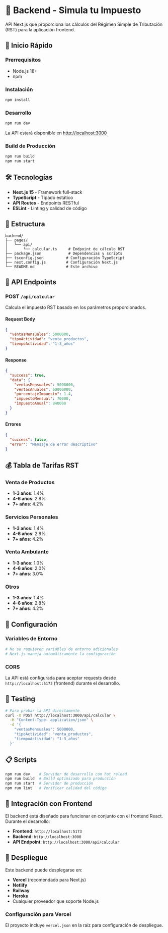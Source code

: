 # 🔧 Backend - Simula tu Impuesto

API Next.js que proporciona los cálculos del Régimen Simple de Tributación (RST) para la aplicación frontend.

## 🚀 Inicio Rápido

### Prerrequisitos
- Node.js 18+
- npm

### Instalación
```bash
npm install
```

### Desarrollo
```bash
npm run dev
```
La API estará disponible en [http://localhost:3000](http://localhost:3000)

### Build de Producción
```bash
npm run build
npm run start
```

## 🛠️ Tecnologías

- **Next.js 15** - Framework full-stack
- **TypeScript** - Tipado estático
- **API Routes** - Endpoints RESTful
- **ESLint** - Linting y calidad de código

## 📁 Estructura

```
backend/
├── pages/
│   └── api/
│       └── calcular.ts     # Endpoint de cálculo RST
├── package.json            # Dependencias y scripts
├── tsconfig.json          # Configuración TypeScript
├── next.config.js         # Configuración Next.js
└── README.md              # Este archivo
```

## 🔗 API Endpoints

### POST `/api/calcular`

Calcula el impuesto RST basado en los parámetros proporcionados.

#### Request Body
```json
{
  "ventasMensuales": 5000000,
  "tipoActividad": "venta_productos",
  "tiempoActividad": "1-3_años"
}
```

#### Response
```json
{
  "success": true,
  "data": {
    "ventasMensuales": 5000000,
    "ventasAnuales": 60000000,
    "porcentajeImpuesto": 1.4,
    "impuestoMensual": 70000,
    "impuestoAnual": 840000
  }
}
```

#### Errores
```json
{
  "success": false,
  "error": "Mensaje de error descriptivo"
}
```

## 💰 Tabla de Tarifas RST

### Venta de Productos
- **1-3 años**: 1.4%
- **4-6 años**: 2.8%
- **7+ años**: 4.2%

### Servicios Personales
- **1-3 años**: 1.4%
- **4-6 años**: 2.8%
- **7+ años**: 4.2%

### Venta Ambulante
- **1-3 años**: 1.0%
- **4-6 años**: 2.0%
- **7+ años**: 3.0%

### Otros
- **1-3 años**: 1.4%
- **4-6 años**: 2.8%
- **7+ años**: 4.2%

## 🔧 Configuración

### Variables de Entorno
```bash
# No se requieren variables de entorno adicionales
# Next.js maneja automáticamente la configuración
```

### CORS
La API está configurada para aceptar requests desde `http://localhost:5173` (frontend) durante el desarrollo.

## 🧪 Testing

```bash
# Para probar la API directamente
curl -X POST http://localhost:3000/api/calcular \
  -H "Content-Type: application/json" \
  -d '{
    "ventasMensuales": 5000000,
    "tipoActividad": "venta_productos", 
    "tiempoActividad": "1-3_años"
  }'
```

## 📋 Scripts

```bash
npm run dev    # Servidor de desarrollo con hot reload
npm run build  # Build optimizado para producción
npm run start  # Servidor de producción
npm run lint   # Verificar calidad del código
```

## 🔄 Integración con Frontend

El backend está diseñado para funcionar en conjunto con el frontend React. Durante el desarrollo:

- **Frontend**: `http://localhost:5173`
- **Backend**: `http://localhost:3000`
- **API Endpoint**: `http://localhost:3000/api/calcular`

## 🚀 Despliegue

Este backend puede desplegarse en:
- **Vercel** (recomendado para Next.js)
- **Netlify**
- **Railway**
- **Heroku**
- Cualquier proveedor que soporte Node.js

### Configuración para Vercel
El proyecto incluye `vercel.json` en la raíz para configuración de despliegue.
